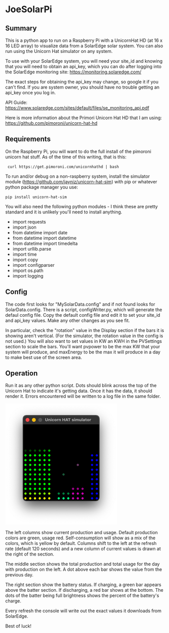 # JoeSolarPi

## Summary

This is a python app to run on a Raspberry Pi with a UnicornHat HD (at 16 x 16 LED array) to visualize data from a SolarEdge solar system. You can also run using the Unicorn Hat simulator on any system.

To use with your SolarEdge system, you will need your site_id and knowing that you will need to obtain an api_key, which you can do after logging into the SolarEdge monitoring site: https://monitoring.solaredge.com/

The exact steps for obtaining the api_key may change, so google it if you can't find. If you are system owner, you should have no trouble getting an api_key once you log in.

API Guide: https://www.solaredge.com/sites/default/files/se_monitoring_api.pdf

Here is more information about the Primori Unicorn Hat HD that I am using: https://github.com/pimoroni/unicorn-hat-hd

## Requirements
On the Raspberry Pi, you will want to do the full install of the pimoroni unicorn hat stuff. As of the time of this writing, that is this:

```
 curl https://get.pimoroni.com/unicornhathd | bash
```

To run and/or debug on a non-raspberry system, install the simulator module (https://github.com/jayniz/unicorn-hat-sim) with pip or whatever python package manager you use:
```
pip install unicorn-hat-sim
```

You will also need the following python modules - I think these are pretty standard and it is unlikely you'll need to install anything.

- import requests
- import json
- from datetime import date
- from datetime import datetime
- from datetime import timedelta
- import urllib.parse
- import time
- import copy
- import configparser
- import os.path
- import logging

## Config
The code first looks for "MySolarData.config" and if not found looks for SolarData.config. There is a script, configWriter.py, which will generate the defaul config file. Copy the default config file and edit it to set your site_id and api_key values. Make any other changes as you see fit.

In particular, check the "rotation" value in the Display section if the bars it is showing aren't vertical. (For the simulator, the rotation value in the config is not used.) You will also want to set values in KW an KWH in the PVSettings section to scale the bars. You'll want pvpower to be the max KW that your system will produce, and maxEnergy to be the max it will produce in a day to make best use of the screen area.

## Operation
Run it as any other python script. Dots should blink across the top of the Unicorn Hat to indicate it's getting data. Once it has the data, it should render it. Errors encountered will be written to a log file in the same folder. 

![image info](./img/JoeSolarPi.png)

The left columns show current production and usage. Default production colors are green, usage red. Self-consumption will show as a mix of the colors, which is yellow by default. Columns shift to the left at the refresh rate (default 120 seconds) and a new column of current values is drawn at the right of the section.

The middle section shows the total production and total usage for the day with production on the left. A dot above each bar shows the value from the previous day.

The right section show the battery status. If charging, a green bar appears above the batter section. If discharging, a red bar shows at the bottom. The dots of the batter being full brightness shows the percent of the battery's charge.

Every refresh the console will write out the exact values it downloads from SolarEdge.

Best of luck!